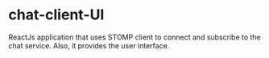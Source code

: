 # chat-client-UI
ReactJs application that uses STOMP client to connect and subscribe to the chat service. Also, it provides the user interface.
